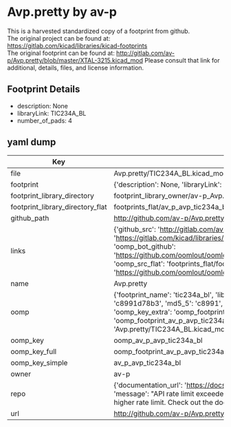 # Avp.pretty by av-p  
This is a harvested standardized copy of a footprint from github.  
The original project can be found at:  
https://gitlab.com/kicad/libraries/kicad-footprints  
The original footprint can be found at:
http://gitlab.com/av-p/Avp.pretty/blob/master/XTAL-3215.kicad_mod
Please consult that link for additional, details, files, and license information.  
## Footprint Details
* description: None  
* libraryLink: TIC234A_BL  
* number_of_pads: 4  
## yaml dump  
| Key | Value |  
| --- | --- |  
| file | Avp.pretty/TIC234A_BL.kicad_mod |  
| footprint | {'description': None, 'libraryLink': 'TIC234A_BL', 'number_of_pads': 4} |  
| footprint_library_directory | footprint_library_owner/av-p_Avp.pretty |  
| footprint_library_directory_flat | footprints_flat/av_p_avp_tic234a_bl/working |  
| github_path | http://github.com/av-p/Avp.pretty/blob/master/TIC234A_BL.kicad_mod |  
| links | {'github_src': 'http://gitlab.com/av-p/Avp.pretty/blob/master/XTAL-3215.kicad_mod', 'github_src_repo': 'https://gitlab.com/kicad/libraries/kicad-footprints', 'oomp_bot': 'footprints/av_p_avp_tic234a_bl/working', 'oomp_bot_github': 'https://github.com/oomlout/oomlout_oomp_footprint_bot/tree/main/footprints/av_p_avp_tic234a_bl/working', 'oomp_src_flat': 'footprints_flat/footprints_flat/av_p_avp_tic234a_bl/working', 'oomp_src_flat_github': 'https://github.com/oomlout/oomlout_oomp_footprint_src/tree/main/footprints_flat/av_p_avp_tic234a_bl/working'} |  
| name | Avp.pretty |  
| oomp | {'footprint_name': 'tic234a_bl', 'library_name': 'avp', 'md5': 'c8991d78b3dfd2b519a3582a584999cf', 'md5_10': 'c8991d78b3', 'md5_5': 'c8991', 'md5_6': 'c8991d', 'oomp_key': 'oomp_av_p_avp_tic234a_bl', 'oomp_key_extra': 'oomp_footprint_av_p_avp_tic234a_bl', 'oomp_key_full': 'oomp_footprint_av_p_avp_tic234a_bl_c8991d', 'oomp_key_simple': 'av_p_avp_tic234a_bl', 'original_filename': 'Avp.pretty/TIC234A_BL.kicad_mod', 'owner_name': 'av_p'} |  
| oomp_key | oomp_av_p_avp_tic234a_bl |  
| oomp_key_full | oomp_footprint_av_p_avp_tic234a_bl |  
| oomp_key_simple | av_p_avp_tic234a_bl |  
| owner | av-p |  
| repo | {'documentation_url': 'https://docs.github.com/rest/overview/resources-in-the-rest-api#rate-limiting', 'message': "API rate limit exceeded for 84.66.173.59. (But here's the good news: Authenticated requests get a higher rate limit. Check out the documentation for more details.)"} |  
| url | http://github.com/av-p/Avp.pretty |  

